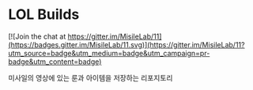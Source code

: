 # LOL Builds

[![Join the chat at https://gitter.im/MisileLab/11](https://badges.gitter.im/MisileLab/11.svg)](https://gitter.im/MisileLab/11?utm_source=badge&utm_medium=badge&utm_campaign=pr-badge&utm_content=badge)

 미사일의 영상에 있는 룬과 아이템을 저장하는 리포지토리

